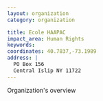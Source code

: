 ```yaml
---
layout: organization
category: organization

title: Ecole HAAPAC
impact_area: Human Rights
keywords: 
coordinates: 40.7837,-73.1989
address: |
  PO Box 156
  Central Islip NY 11722
---
```

Organization's overview
